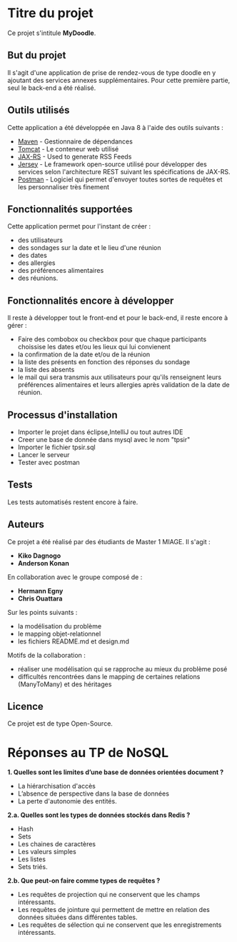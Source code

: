 ﻿# Titre du projet

Ce projet s'intitule **MyDoodle**. 

## But du projet

Il s'agit d'une application de prise de rendez-vous de type doodle en y ajoutant des services annexes supplémentaires.
Pour cette première partie, seul le back-end a été réalisé.

## Outils utilisés

Cette application a été développée en  Java 8 à l'aide des outils suivants :
* [Maven](https://maven.apache.org/) - Gestionnaire de dépendances
* [Tomcat](http://tomcat.apache.org) - Le conteneur web utilisé
* [JAX-RS](https://github.com/jax-rs) - Used to generate RSS Feeds
* [Jersey](https://github.com/jersey) - Le framework open-source utilisé pour développer des services selon l'architecture REST suivant les spécifications de JAX-RS.
* [Postman](https://www.getpostman.com/) - Logiciel qui permet d'envoyer toutes sortes de requêtes et les personnaliser très finement

## Fonctionnalités supportées

Cette application permet pour l'instant de créer :
* des utilisateurs
* des sondages sur la date et le lieu d'une réunion
* des dates
* des allergies
* des préférences alimentaires
* des réunions.

## Fonctionnalités encore à développer

Il reste à développer tout le front-end et pour le back-end, il reste encore à gérer :
* Faire des combobox ou checkbox pour que chaque participants choissise les dates et/ou les lieux qui lui convienent 
* la confirmation de la date et/ou de la réunion
* la liste des présents en fonction des réponses du sondage
* la liste des absents
* le mail qui sera transmis aux utilisateurs pour qu'ils renseignent leurs préférences alimentaires et leurs allergies après validation de la date de réunion.


## Processus d'installation

* Importer le projet dans éclipse,IntelliJ ou tout autres IDE
* Creer une base de donnée dans mysql avec le nom "tpsir"
* Importer le fichier tpsir.sql
* Lancer le serveur
* Tester avec postman

## Tests

Les tests automatisés restent encore à faire.


## Auteurs

Ce projet a été réalisé par des étudiants de Master 1 MIAGE.
Il s'agit :
* **Kiko Dagnogo**
* **Anderson Konan**

En collaboration avec le groupe composé de :
* **Hermann Egny**
* **Chris Ouattara**

Sur les points suivants :
* la modélisation du problème
* le mapping objet-relationnel
* les fichiers README.md et design.md

Motifs de la collaboration :
* réaliser une modélisation qui se rapproche au mieux du problème posé
* difficultés rencontrées dans le mapping de certaines relations (ManyToMany) et des héritages

## Licence

Ce projet est de type Open-Source.

# Réponses au TP de NoSQL

**1. Quelles sont les limites d’une base de données orientées document ?**

* La hiérarchisation d'accès
* L’absence de perspective dans la base de données
* La perte d'autonomie des entités.

**2.a. Quelles sont les types de données stockés dans Redis ?**

* Hash
* Sets 
* Les chaines de caractères
* Les valeurs simples
* Les listes
* Sets triés.

**2.b. Que peut-on faire comme types de requêtes ?**

* Les requêtes de projection qui ne conservent que les champs intéressants.
* Les requêtes de jointure qui permettent de mettre en relation des données situées dans différentes tables.
* Les requêtes de sélection qui ne conservent que les enregistrements intéressants.


```

